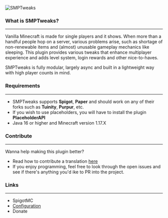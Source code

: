 ![SMPTweaks](https://files.noni.io/smptweaks_logo_320px.png)

### What is SMPTweaks?
___
Vanilla Minecraft is made for single players and it shows. When more than a handful people hop on a server, various problems arise, such as shortage of non-renewable items and (almost) unusable gameplay mechanics like sleeping.
This plugin provides various tweaks that enhance multiplayer experience and adds level system, login rewards and other nice-to-haves.

SMPTweaks is fully modular, largely async and built in a lightweight way with high player counts in mind.

### Requirements

---

- SMPTweaks supports **Spigot**, **Paper** and should work on any of their forks such as **Tuinity**, **Purpur**, etc.
- If you wish to use placeholders, you will have to install the plugin **PlaceholderAPI**
- Java 16 or higher and Minecraft version 1.17.X

### Contribute

---

Wanna help making this plugin better?
- Read how to contribute a translation [here](https://github.com/NoniDOTio/SMPtweaks/tree/master/src/main/resources/lang)
- If you enjoy programming, feel free to look through the open issues and see if there's anything you'd ike to PR into the project.

### Links

---

- SpigotMC
- [Configuration](https://noni.io/smptweaks-config)
- Donate
